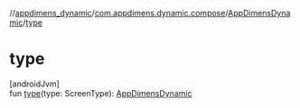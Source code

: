 //[appdimens_dynamic](../../../index.md)/[com.appdimens.dynamic.compose](../index.md)/[AppDimensDynamic](index.md)/[type](type.md)

# type

[androidJvm]\
fun [type](type.md)(type: ScreenType): [AppDimensDynamic](index.md)